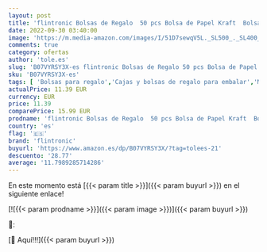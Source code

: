 ```yaml
---
layout: post
title: 'flintronic Bolsas de Regalo  50 pcs Bolsa de Papel Kraft  Bolsas Regalo Navidad con 10 Colores  + 100 Piezas Lindas Pegatinas   para Fiestas Navidad etc  24 * 13 * 8CM '
date: 2022-09-30 03:40:00
image: 'https://m.media-amazon.com/images/I/51D7sewqV5L._SL500_._SL400_.jpg'
comments: true
category: ofertas
author: 'tole.es'
slug: 'B07VYRSY3X-es flintronic Bolsas de Regalo 50 pcs Bolsa de Papel Kraft...'
sku: 'B07VYRSY3X-es'
tags: [ 'Bolsas para regalo','Cajas y bolsas de regalo para embalar','Material de embalaje','Oficina y papelería','Sobres y suministros para el correo','flintronic','navidad','🇪🇸', ]
actualPrice: 11.39 EUR
currency: EUR
price: 11.39
comparePrice: 15.99 EUR
prodname: 'flintronic Bolsas de Regalo  50 pcs Bolsa de Papel Kraft  Bolsas Regalo Navidad con 10 Colores  + 100 Piezas Lindas Pegatinas   para Fiestas Navidad etc  24 * 13 * 8CM '
country: 'es'
flag: '🇪🇸'
brand: 'flintronic'
buyurl: 'https://www.amazon.es/dp/B07VYRSY3X/?tag=tolees-21'
descuento: '28.77'
average: '11.7989285714286'
---
```


En este momento está [{{< param title >}}]({{< param buyurl >}}) en el siguiente enlace!

[![{{< param prodname >}}]({{< param image >}})]({{< param buyurl >}})

🔎:


[🛒 Aquí!!!]({{< param buyurl >}})
